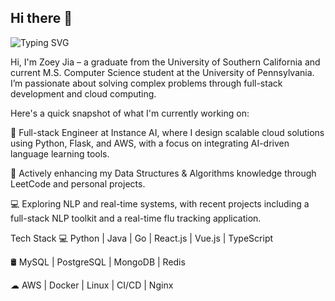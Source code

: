 ## Hi there 👋

![Typing SVG](https://readme-typing-svg.demolab.com?font=poppins&pause=1000&color=1976D2&center=true&vCenter=true&lines=%3CHello+World%2C+Zoey+here!%2F%3E)

Hi, I'm Zoey Jia – a graduate from the University of Southern California and current M.S. Computer Science student at the University of Pennsylvania. I’m passionate about solving complex problems through full-stack development and cloud computing.

Here's a quick snapshot of what I'm currently working on: 

🌱 Full-stack Engineer at Instance AI, where I design scalable cloud solutions using Python, Flask, and AWS, with a focus on integrating AI-driven language learning tools.

💼 Actively enhancing my Data Structures & Algorithms knowledge through LeetCode and personal projects.

💻 Exploring NLP and real-time systems, with recent projects including a full-stack NLP toolkit and a real-time flu tracking application.

Tech Stack
💻 Python | Java | Go | React.js | Vue.js | TypeScript

🛢️ MySQL | PostgreSQL | MongoDB | Redis

☁ AWS | Docker | Linux | CI/CD | Nginx
